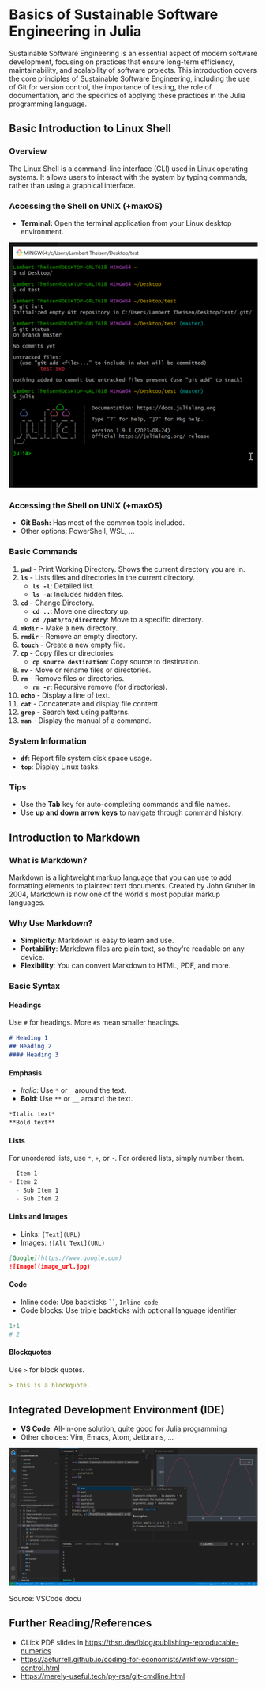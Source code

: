 # Basics of Sustainable Software Engineering in Julia

Sustainable Software Engineering is an essential aspect of modern software development, focusing on practices that ensure long-term efficiency, maintainability, and scalability of software projects. This introduction covers the core principles of Sustainable Software Engineering, including the use of Git for version control, the importance of testing, the role of documentation, and the specifics of applying these practices in the Julia programming language.

## Basic Introduction to Linux Shell

### Overview
The Linux Shell is a command-line interface (CLI) used in Linux operating systems. It allows users to interact with the system by typing commands, rather than using a graphical interface.

### Accessing the Shell on UNIX (+maxOS)
- **Terminal:** Open the terminal application from your Linux desktop environment.

![Alt text](./figs/git-bash.png)

### Accessing the Shell on UNIX (+maxOS)
- **Git Bash:** Has most of the common tools included.
- Other options: PowerShell, WSL, ...

### Basic Commands
1. **`pwd`** - Print Working Directory. Shows the current directory you are in.
2. **`ls`** - Lists files and directories in the current directory.
   - **`ls -l`**: Detailed list.
   - **`ls -a`**: Includes hidden files.
3. **`cd`** - Change Directory.
   - **`cd ..`**: Move one directory up.
   - **`cd /path/to/directory`**: Move to a specific directory.
4. **`mkdir`** - Make a new directory.
5. **`rmdir`** - Remove an empty directory.
6. **`touch`** - Create a new empty file.
7. **`cp`** - Copy files or directories.
   - **`cp source destination`**: Copy source to destination.
8. **`mv`** - Move or rename files or directories.
9. **`rm`** - Remove files or directories.
   - **`rm -r`**: Recursive remove (for directories).
10. **`echo`** - Display a line of text.
11. **`cat`** - Concatenate and display file content.
12. **`grep`** - Search text using patterns.
13. **`man`** - Display the manual of a command.

### System Information
- **`df`**: Report file system disk space usage.
- **`top`**: Display Linux tasks.

### Tips
- Use the **Tab** key for auto-completing commands and file names.
- Use **up and down arrow keys** to navigate through command history.


## Introduction to Markdown

### What is Markdown?
Markdown is a lightweight markup language that you can use to add formatting elements to plaintext text documents. Created by John Gruber in 2004, Markdown is now one of the world's most popular markup languages.

### Why Use Markdown?
- **Simplicity**: Markdown is easy to learn and use.
- **Portability**: Markdown files are plain text, so they're readable on any device.
- **Flexibility**: You can convert Markdown to HTML, PDF, and more.

### Basic Syntax

#### Headings
Use `#` for headings. More `#`s mean smaller headings.

```markdown
# Heading 1
## Heading 2
#### Heading 3
```

#### Emphasis
- *Italic*: Use `*` or `_` around the text.
- **Bold**: Use `**` or `__` around the text.

```markdown
*Italic text*
**Bold text**
```

#### Lists
For unordered lists, use `*`, `+`, or `-`. For ordered lists, simply number them.

```markdown
- Item 1
- Item 2
  - Sub Item 1
  - Sub Item 2
```

#### Links and Images
- Links: `[Text](URL)`
- Images: `![Alt Text](URL)`

```markdown
[Google](https://www.google.com)
![Image](image_url.jpg)
```

#### Code
- Inline code: Use backticks ` `` `, `Inline code`
- Code blocks: Use triple backticks with optional language identifier
```julia
1+1
# 2
```

#### Blockquotes
Use `>` for block quotes.

```markdown
> This is a blockquote.
```


## Integrated Development Environment (IDE)
- **VS Code**: All-in-one solution, quite good for Julia programming
- Other choices: Vim, Emacs, Atom, Jetbrains, ...

![Alt text](./figs/vscode-julia.png)

Source: VSCode docu

## Further Reading/References

- CLick PDF slides in https://thsn.dev/blog/publishing-reproducable-numerics
- https://aeturrell.github.io/coding-for-economists/wrkflow-version-control.html
- https://merely-useful.tech/py-rse/git-cmdline.html
